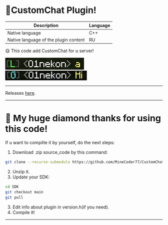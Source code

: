 # 🎁CustomChat Plugin!


| Description | Language |
| ----------------- | --------------------------- |
| Native language                       |    C++  |
| Native language of the plugin content |    RU   |

😋 This code add CustomChat for u server!

![alt text](assets/CustomChat1.jpg "CustomChat example1")
![alt text](assets/CustomChat2.jpg "CustomChat example2")

-----

Releases <a href="https://github.com/MineCoder77/BuyerPlugin/releases/tag/CustomChatPlugin">here</a>.

-----

# 💎 My huge diamond thanks for using this code!

If u want to compilte it by yourself, do the next steps:

1. Download .zip source_code by this command:
```sh
git clone --recurse-submodule https://github.com/MineCoder77/CustomChatPlugin.git
```
2. Unzip it.
3. Update your SDK:
```sh
cd SDK
git checkout main
git pull
```
3. Edit info about plugin in version.h(if you need).
4. Compile it!

-----
